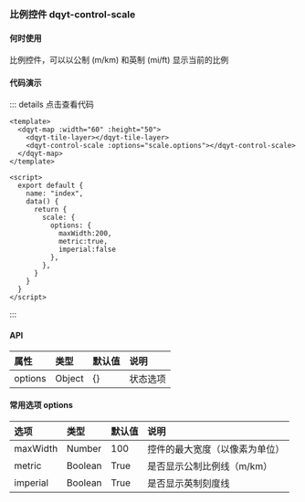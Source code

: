 ### 比例控件 dqyt-control-scale
#### 何时使用
比例控件，可以以公制 (m/km) 和英制 (mi/ft) 显示当前的比例
#### 代码演示

<scale-index></scale-index>
::: details 点击查看代码
```vue
<template>
  <dqyt-map :width="60" :height="50">
    <dqyt-tile-layer></dqyt-tile-layer>
    <dqyt-control-scale :options="scale.options"></dqyt-control-scale>
  </dqyt-map>
</template>

<script>
  export default {
    name: "index",
    data() {
      return {
        scale: {
          options: {
            maxWidth:200,
            metric:true,
            imperial:false
          },
        },
      }
    }
  }
</script>

```
:::

#### API
| 属性       | 类型   | 默认值   | 说明        |
|:------------- |:-------------|:-----|:----|
| options | Object | {} | 状态选项  |
#### 常用选项 options
| 选项          | 类型   | 默认值 | 说明  |
|:------------- |:-------------|:-----|:----|
| maxWidth | Number | 100 | 控件的最大宽度（以像素为单位） |
| metric | Boolean | True | 是否显示公制比例线（m/km） |
| imperial | Boolean | True | 是否显示英制刻度线 |

